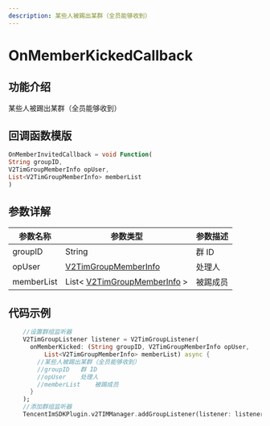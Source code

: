 ```yaml
---
description: 某些人被踢出某群（全员能够收到）
---
```


# OnMemberKickedCallback

## 功能介绍

某些人被踢出某群（全员能够收到）

## 回调函数模版

```dart
OnMemberInvitedCallback = void Function(
String groupID,
V2TimGroupMemberInfo opUser,
List<V2TimGroupMemberInfo> memberList
)
```

## 参数详解

| 参数名称       | 参数类型                                                                           | 参数描述 |
| ---------- | ------------------------------------------------------------------------------ | ---- |
| groupID    | String                                                                         | 群 ID |
| opUser     | [V2TimGroupMemberInfo](../keyClass/group/v2timgroupmemberinfo.md)         | 处理人  |
| memberList | List< [V2TimGroupMemberInfo](../keyClass/group/v2timgroupmemberinfo.md) > | 被踢成员 |

## 代码示例

```dart
    //设置群组监听器
    V2TimGroupListener listener = V2TimGroupListener(
      onMemberKicked: (String groupID, V2TimGroupMemberInfo opUser,
          List<V2TimGroupMemberInfo> memberList) async {
        //某些人被踢出某群（全员能够收到）
        //groupID	群 ID
        //opUser	处理人
        //memberList	被踢成员
      }
    );
    //添加群组监听器
    TencentImSDKPlugin.v2TIMManager.addGroupListener(listener: listener);
```
